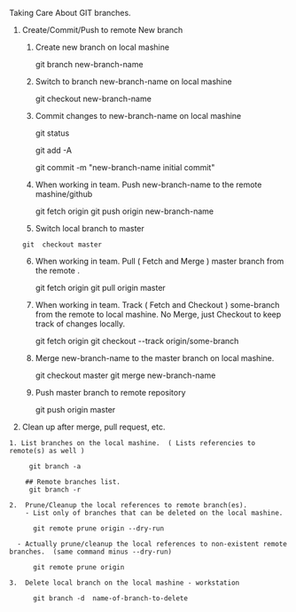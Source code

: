 
   Taking Care About GIT branches.

1. Create/Commit/Push to remote  New branch

    1. Create new branch on local mashine

          git branch   new-branch-name

    2.  Switch to branch new-branch-name on local mashine

         git checkout new-branch-name

    3.  Commit  changes to  new-branch-name  on local mashine

        git status

        git add -A

        git commit -m "new-branch-name initial commit"

    4.  When working in team.  Push  new-branch-name to the remote mashine/github

        git fetch origin
        git push origin   new-branch-name

    5.  Switch local  branch to master

       git  checkout master


    6. When working in team.  Pull  ( Fetch and Merge )  master branch from the remote .

        git fetch origin
        git pull origin master


    7.  When working in team.  Track ( Fetch and  Checkout ) some-branch  from the remote  to local mashine. No Merge, just Checkout to keep track of changes locally.

        git fetch origin
        git checkout --track origin/some-branch


    8.  Merge   new-branch-name to the master branch on local mashine.

        git  checkout master
        git  merge  new-branch-name

   9.  Push  master  branch to  remote repository

        git  push origin master



2.   Clean up after merge, pull request, etc.

    1. List branches on the local mashine.  ( Lists referencies to remote(s) as well )

         git branch -a

        ## Remote branches list.
         git branch -r   

    2.  Prune/Cleanup the local references to remote branch(es).
        - List only of branches that can be deleted on the local mashine.

          git remote prune origin --dry-run

      - Actually prune/cleanup the local references to non-existent remote branches.  (same command minus --dry-run)

          git remote prune origin

    3.  Delete local branch on the local mashine - workstation

          git branch -d  name-of-branch-to-delete
